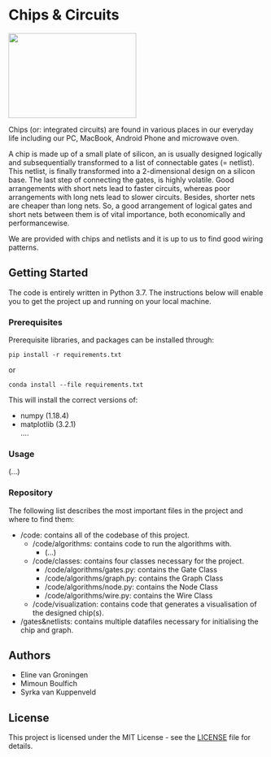# Chips & Circuits

<!-- ![Image](https://thebossmagazine.com/wp-content/uploads/2017/08/microchip-stylized-header-image.jpg) -->

<img src="https://thebossmagazine.com/wp-content/uploads/2017/08/microchip-stylized-header-image.jpg" width="251" height="167" />

<!-- (https://cdn.4uc.org/i/images/crn/8900071/computer.jpg) -->

Chips (or: integrated circuits) are found in various places in our everyday life including our PC, MacBook, Android Phone and microwave oven.

A chip is made up of a small plate of silicon, an is usually designed logically and subsequentially transformed to a list of connectable gates (= netlist). This netlist, is finally transformed into a 2-dimensional design on a silicon base. The last step of connecting the gates, is highly volatile. Good arrangements with short nets lead to faster circuits, whereas poor arrangements with long nets lead to slower circuits. Besides, shorter nets are cheaper than long nets. So, a good arrangement of logical gates and short nets between them is of vital importance, both economically and performancewise.

We are provided with chips and netlists and it is up to us to find good wiring patterns.

## Getting Started
The code is entirely written in Python 3.7. The instructions below will enable you to get the project up and running on your local machine.

### Prerequisites
Prerequisite libraries, and packages can be installed through:    

`pip install -r requirements.txt`    

or    

`conda install --file requirements.txt`    

This will install the correct versions of:

- numpy (1.18.4)      
- matplotlib (3.2.1)    
....    

### Usage
(...<nog verder in te vullen>)

### Repository
The following list describes the most important files in the project and where to find them:

- /code: contains all of the codebase of this project.
    - /code/algorithms: contains code to run the algorithms with.
        - (...<evt nog specifieke algorithm-files weergeven>)
    - /code/classes: contains four classes necessary for the project.
        - /code/algorithms/gates.py: contains the Gate Class
        - /code/algorithms/graph.py: contains the Graph Class
        - /code/algorithms/node.py: contains the Node Class
        - /code/algorithms/wire.py: contains the Wire Class
    - /code/visualization: contains code that generates a visualisation of the designed chip(s).
- /gates&netlists: contains multiple datafiles necessary for initialising the chip and graph.

## Authors
- Eline van Groningen
- Mimoun Boulfich
- Syrka van Kuppenveld

## License
This project is licensed under the MIT License - see the [LICENSE](https://github.com/SyrkavanKuppenveld/progressierups/blob/master/LICENSE) file for details.